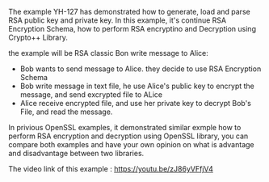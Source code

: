 The example YH-127 has demonstrated how to generate, load and parse RSA public key and private key.
In this example, it's continue RSA Encryption Schema, how to perform RSA encryptino and Decryption using
Crypto++ Library.

the example will be RSA classic Bon write message to Alice:
* Bob wants to send message to Alice. they decide to use RSA Encryption Schema 
* Bob write message in text file, he use Alice's public key to encrypt the message, and send excrypted file to ALice 
* Alice receive encrypted file, and use her private key to decrypt Bob's File, and read the message.

In privious OpenSSL examples, it demonstrated similar exmple how to perform RSA encryption and decryption using OpenSSL library, you can compare both examples and have your own opinion on
what is advantage and disadvantage between two libraries.

The video link of this example : https://youtu.be/zJ86yVFfjV4
